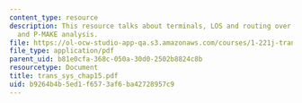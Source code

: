 ```yaml
---
content_type: resource
description: This resource talks about terminals, LOS and routing over the rail network,
  and P-MAKE analysis.
file: https://ol-ocw-studio-app-qa.s3.amazonaws.com/courses/1-221j-transportation-systems-fall-2004/b9264b4b5ed1f6573af6ba42728957c9_trans_sys_chap15.pdf
file_type: application/pdf
parent_uid: b81e0cfa-368c-050a-30d0-2502b8824c8b
resourcetype: Document
title: trans_sys_chap15.pdf
uid: b9264b4b-5ed1-f657-3af6-ba42728957c9
---
```


